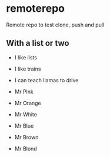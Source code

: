 remoterepo
==========

Remote repo to test clone, push and pull

## With a list or two
* I like lists
* I like trains
* I can teach llamas to drive

* Mr Pink
* Mr Orange
* Mr White
* Mr Blue
* Mr Brown
* Mr Blond
